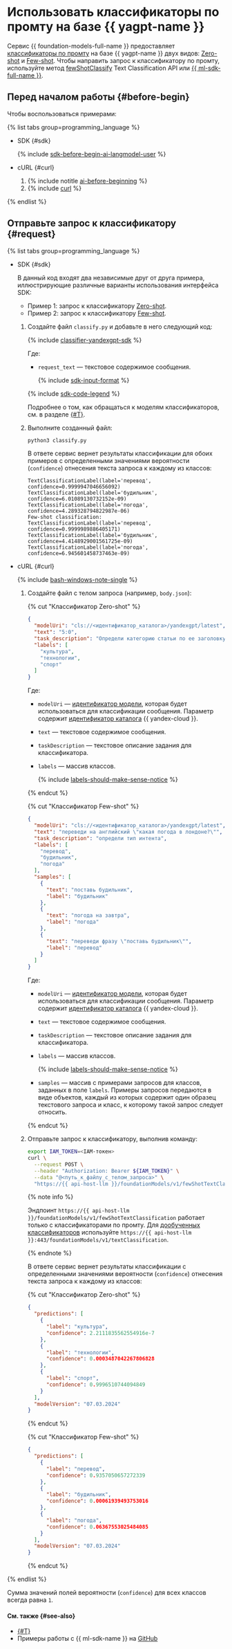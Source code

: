 # Использовать классификаторы по промту на базе {{ yagpt-name }}

Сервис {{ foundation-models-full-name }} предоставляет [классификаторы по промту](../../concepts/classifier/index.md) на базе {{ yagpt-name }} двух видов: [Zero-shot](../../concepts/classifier/index.md#zero-shot) и [Few-shot](../../concepts/classifier/index.md#few-shot). Чтобы направить запрос к классификатору по промту, используйте метод [fewShotClassify](../../text-classification/api-ref/TextClassification/fewShotClassify.md) Text Classification API или [{{ ml-sdk-full-name }}](../../sdk/index.md).

## Перед началом работы {#before-begin}

Чтобы воспользоваться примерами:

{% list tabs group=programming_language %}

- SDK {#sdk}

  {% include [sdk-before-begin-ai-langmodel-user](../../../_includes/foundation-models/sdk-before-begin-ai-langmodel-user.md) %}

- cURL {#curl}

  1. {% include notitle [ai-before-beginning](../../../_includes/foundation-models/yandexgpt/ai-before-beginning.md) %}
  1. {% include [curl](../../../_includes/curl.md) %}

{% endlist %}

## Отправьте запрос к классификатору {#request}

{% list tabs group=programming_language %}

- SDK {#sdk}

  В данный код входят два независимые друг от друга примера, иллюстрирующие различные варианты использования интерфейса SDK:
  * Пример 1: запрос к классификатору [Zero-shot](../../concepts/classifier/index.md#zero-shot).
  * Пример 2: запрос к классификатору [Few-shot](../../concepts/classifier/index.md#few-shot).

  1. Создайте файл `classify.py` и добавьте в него следующий код:

      {% include [classifier-yandexgpt-sdk](../../../_includes/foundation-models/examples/classifier-yandexgpt-sdk.md) %}

      Где:

      * `request_text` — текстовое содержимое сообщения.

          {% include [sdk-input-format](../../../_includes/foundation-models/sdk-input-format.md) %}

      {% include [sdk-code-legend](../../../_includes/foundation-models/examples/sdk-code-legend.md) %}

      Подробнее о том, как обращаться к моделям классификаторов, см. в разделе [{#T}](../../../foundation-models/concepts/classifier/models.md#addressing-models).

  1. Выполните созданный файл:

      ```bash
      python3 classify.py
      ```

      В ответе сервис вернет результаты классификации для обоих примеров с определенными значениями вероятности (`confidence`) отнесения текста запроса к каждому из классов:

      ```text
      TextClassificationLabel(label='перевод', confidence=0.9999947046656092)
      TextClassificationLabel(label='будильник', confidence=6.01089130732152e-09)
      TextClassificationLabel(label='погода', confidence=4.289328794822987e-06)
      Few-shot classification:
      TextClassificationLabel(label='перевод', confidence=0.9999989886405171)
      TextClassificationLabel(label='будильник', confidence=4.4148929001561725e-09)
      TextClassificationLabel(label='погода', confidence=6.945601458737463e-09)
      ```

- cURL {#curl}

  {% include [bash-windows-note-single](../../../_includes/translate/bash-windows-note-single.md) %}

  1. Создайте файл с телом запроса (например, `body.json`):

      {% cut "Классификатор Zero-shot" %}

      ```json
      {
        "modelUri": "cls://<идентификатор_каталога>/yandexgpt/latest",
        "text": "5:0",
        "task_description": "Определи категорию статьи по ее заголовку",
        "labels": [
          "культура",
          "технологии",
          "спорт"
        ]
      }
      ```

      Где:
      * `modelUri` — [идентификатор модели](../../../foundation-models/concepts/classifier/models.md), которая будет использоваться для классификации сообщения. Параметр содержит [идентификатор каталога](../../../resource-manager/operations/folder/get-id.md) {{ yandex-cloud }}.
      * `text` — текстовое содержимое сообщения.
      * `taskDescription` — текстовое описание задания для классификатора.
      * `labels` — массив классов.

          {% include [labels-should-make-sense-notice](../../../_includes/foundation-models/classifier/labels-should-make-sense-notice.md) %}

      {% endcut %}

      {% cut "Классификатор Few-shot" %}

      ```json
      {
        "modelUri": "cls://<идентификатор_каталога>/yandexgpt/latest",
        "text": "переведи на английский \"какая погода в лондоне?\"",
        "task_description": "определи тип интента",
        "labels": [
          "перевод",
          "будильник",
          "погода"
        ],
        "samples": [
          {
            "text": "поставь будильник",
            "label": "будильник"
          },
          {
            "text": "погода на завтра",
            "label": "погода"
          },
          {
            "text": "переведи фразу \"поставь будильник\"",
            "label": "перевод"
          }
        ]
      }
      ```

      Где:
      * `modelUri` — [идентификатор модели](../../../foundation-models/concepts/classifier/models.md), которая будет использоваться для классификации сообщения. Параметр содержит [идентификатор каталога](../../../resource-manager/operations/folder/get-id.md) {{ yandex-cloud }}.
      * `text` — текстовое содержимое сообщения.
      * `taskDescription` — текстовое описание задания для классификатора.
      * `labels` — массив классов.

          {% include [labels-should-make-sense-notice](../../../_includes/foundation-models/classifier/labels-should-make-sense-notice.md) %}

      * `samples` — массив с примерами запросов для классов, заданных в поле `labels`. Примеры запросов передаются в виде объектов, каждый из которых содержит один образец текстового запроса и класс, к которому такой запрос следует относить.

      {% endcut %}

  1. Отправьте запрос к классификатору, выполнив команду:

      ```bash
      export IAM_TOKEN=<IAM-токен>
      curl \
        --request POST \
        --header "Authorization: Bearer ${IAM_TOKEN}" \
        --data "@<путь_к_файлу_с_телом_запроса>" \
        "https://{{ api-host-llm }}/foundationModels/v1/fewShotTextClassification"
      ```

      {% note info %}

      Эндпоинт `https://{{ api-host-llm }}/foundationModels/v1/fewShotTextClassification` работает только с классификаторами по промту. Для [дообученных классификаторов](additionally-trained.md) используйте `https://{{ api-host-llm }}:443/foundationModels/v1/textClassification`.
      
      {% endnote %}

      В ответе сервис вернет результаты классификации с определенными значениями вероятности (`confidence`) отнесения текста запроса к каждому из классов:

      {% cut "Классификатор Zero-shot" %}

      ```json
      {
        "predictions": [
          {
            "label": "культура",
            "confidence": 2.2111835562554916e-7
          },
          {
            "label": "технологии",
            "confidence": 0.0003487042267806828
          },
          {
            "label": "спорт",
            "confidence": 0.9996510744094849
          }
        ],
        "modelVersion": "07.03.2024"
      }
      ```

      {% endcut %}

      {% cut "Классификатор Few-shot" %}

      ```json
      {
        "predictions": [
          {
            "label": "перевод",
            "confidence": 0.9357050657272339
          },
          {
            "label": "будильник",
            "confidence": 0.00061939493753016
          },
          {
            "label": "погода",
            "confidence": 0.06367553025484085
          }
        ],
        "modelVersion": "07.03.2024"
      }
      ```

      {% endcut %}

{% endlist %}

Сумма значений полей вероятности (`confidence`) для всех классов всегда равна `1`.

#### См. также {#see-also}

* [{#T}](../../concepts/classifier/index.md)
* Примеры работы с {{ ml-sdk-name }} на [GitHub](https://github.com/yandex-cloud/yandex-cloud-ml-sdk/tree/master/examples/sync/text_classifiers)